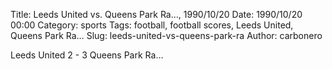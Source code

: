 Title: Leeds United vs. Queens Park Ra…, 1990/10/20
Date: 1990/10/20 00:00
Category: sports
Tags: football, football scores, Leeds United, Queens Park Ra…
Slug: leeds-united-vs-queens-park-ra
Author: carbonero


Leeds United 2 - 3 Queens Park Ra…
